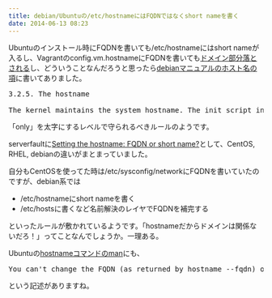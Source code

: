 ```yaml
---
title: debian/Ubuntuの/etc/hostnameにはFQDNではなくshort nameを書く
date: 2014-06-13 08:23
---
```

Ubuntuのインストール時にFQDNを書いても/etc/hostnameにはshort nameが入るし、Vagrantのconfig.vm.hostnameにFQDNを書いても[ドメイン部分落とされる](https://github.com/mitchellh/vagrant/blob/f0cd8511ed3784415df14aa17b7e4b4935733b63/plugins/guests/debian/cap/change_host_name.rb#L44)し、どういうことなんだろうと思ったら[debianマニュアルのホスト名の項](http://www.debian.org/doc/manuals/debian-reference/ch03.en.html#_the_hostname)に書いてありました。

<pre>
3.2.5. The hostname

The kernel maintains the system hostname. The init script in runlevel S which is symlinked to "/etc/init.d/hostname.sh" sets the system hostname at boot time (using the hostname command) to the name stored in "/etc/hostname". This file should contain only the system hostname, not a fully qualified domain name.
</pre>

「only」を太字にするレベルで守られるべきルールのようです。

serverfaultに[Setting the hostname: FQDN or short name?](http://serverfault.com/questions/331936/setting-the-hostname-fqdn-or-short-name)として、CentOS, RHEL, debianの違いがまとまっていました。

自分もCentOSを使ってた時は/etc/sysconfig/networkにFQDNを書いていたのですが、debian系では

- /etc/hostnameにshort nameを書く
- /etc/hostsに書くなど名前解決のレイヤでFQDNを補完する

といったルールが敷かれているようです。「hostnameだからドメインは関係ないだろ！」ってことなんでしょうか。一理ある。

Ubuntuの[hostnameコマンドのman](http://manpages.ubuntu.com/manpages/precise/man1/hostname.1.html)にも、

<pre>
You can't change the FQDN (as returned by hostname --fqdn) or  the  DNS domain  name (as returned by dnsdomainname) with this command.
</pre>

という記述がありますね。
